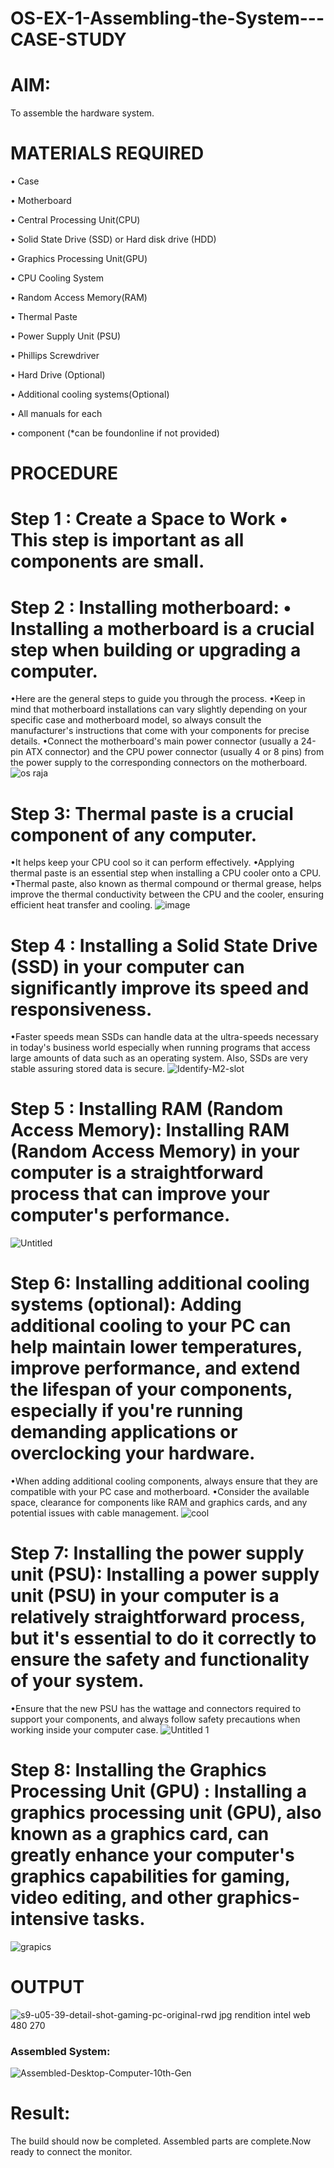 # OS-EX-1-Assembling-the-System---CASE-STUDY

# AIM:
To assemble the hardware system.

# MATERIALS REQUIRED

• Case

• Motherboard

• Central Processing Unit(CPU)

• Solid State Drive (SSD) or Hard disk drive (HDD)

• Graphics Processing Unit(GPU)

• CPU Cooling System

• Random Access Memory(RAM)

• Thermal Paste

• Power Supply Unit (PSU)

• Phillips Screwdriver

• Hard Drive (Optional)

• Additional cooling systems(Optional)

• All manuals for each

• component (*can be foundonline if not provided)
# PROCEDURE
# Step 1 :  Create a Space to Work • This step is important as all components are small.
# Step 2 : Installing motherboard: • Installing a motherboard is a crucial step when building or upgrading a computer. 
•Here are the general steps to guide you through the process. 
•Keep in mind that motherboard installations can vary slightly depending on your specific case and motherboard model, so always consult the manufacturer's instructions that come with your components for precise details.
•Connect the motherboard's main power connector (usually a 24-pin ATX connector) and the CPU power connector (usually 4 or 8 pins) from the power supply to the corresponding connectors on the motherboard.
![os raja](https://github.com/Raja8334/OS-EX-1-Assembling-the-System---CASE-STUDY/assets/120719634/0b24ac54-e3ac-4799-89e9-a904d90de40e)
# Step 3: Thermal paste is a crucial component of any computer.
•It helps keep your CPU cool so it can perform effectively.
•Applying thermal paste is an essential step when installing a CPU cooler onto a CPU.
•Thermal paste, also known as thermal compound or thermal grease, helps improve the thermal conductivity between the CPU and the cooler, ensuring efficient heat transfer and cooling.
![image](https://github.com/Raja8334/OS-EX-1-Assembling-the-System---CASE-STUDY/assets/120719634/7c144bb6-21ef-4dd8-8ed9-4ee163584adf)
# Step 4 : Installing a Solid State Drive (SSD) in your computer can significantly improve its speed and responsiveness.
•Faster speeds mean SSDs can handle data at the ultra-speeds necessary in today's business world especially when running programs that access large amounts of data such as an operating system. Also, SSDs are very stable assuring stored data is secure.
![Identify-M2-slot](https://github.com/Raja8334/OS-EX-1-Assembling-the-System---CASE-STUDY/assets/120719634/9cc5bd28-3101-4979-8b81-ef4eaf9324a0)
# Step 5 : Installing RAM (Random Access Memory): Installing RAM (Random Access Memory) in your computer is a straightforward process that can improve your computer's performance.
![Untitled](https://github.com/Raja8334/OS-EX-1-Assembling-the-System---CASE-STUDY/assets/120719634/a5d1e930-1cc3-4662-a2b0-7cadf35bf48f)
# Step 6: Installing additional cooling systems (optional): Adding additional cooling to your PC can help maintain lower temperatures, improve performance, and extend the lifespan of your components, especially if you're running demanding applications or overclocking your hardware. 
•When adding additional cooling components, always ensure that they are compatible with your PC case and motherboard.
•Consider the available space, clearance for components like RAM and graphics cards, and any potential issues with cable management.
![cool](https://github.com/Raja8334/OS-EX-1-Assembling-the-System---CASE-STUDY/assets/120719634/7b0a3ef7-28a4-40e2-8396-e692ef19159c)
# Step 7: Installing the power supply unit (PSU): Installing a power supply unit (PSU) in your computer is a relatively straightforward process, but it's essential to do it correctly to ensure the safety and functionality of your system. 
•Ensure that the new PSU has the wattage and connectors required to support your components, and always follow safety precautions when working inside your computer case.
![Untitled 1](https://github.com/Raja8334/OS-EX-1-Assembling-the-System---CASE-STUDY/assets/120719634/9480e300-d30d-4619-ac46-89f0b38a00dd)
# Step 8: Installing the Graphics Processing Unit (GPU) : Installing a graphics processing unit (GPU), also known as a graphics card, can greatly enhance your computer's graphics capabilities for gaming, video editing, and other graphics-intensive tasks.
![grapics](https://github.com/Raja8334/OS-EX-1-Assembling-the-System---CASE-STUDY/assets/120719634/b54bfaec-b0c3-4339-b567-e2d2301db3f7)

# OUTPUT
![s9-u05-39-detail-shot-gaming-pc-original-rwd jpg rendition intel web 480 270](https://github.com/Raja8334/OS-EX-1-Assembling-the-System---CASE-STUDY/assets/120719634/cb7f91dd-3018-4500-ae61-4b5b578e287d)
### Assembled System:
![Assembled-Desktop-Computer-10th-Gen](https://github.com/Raja8334/OS-EX-1-Assembling-the-System---CASE-STUDY/assets/120719634/b3271a7c-0161-4f75-9366-275ae9741cec)

# Result:

The build should now be completed. Assembled parts are complete.Now ready to connect the monitor.





